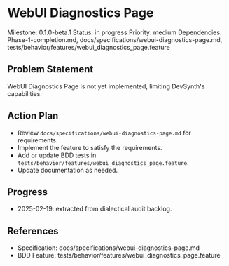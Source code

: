 # WebUI Diagnostics Page
Milestone: 0.1.0-beta.1
Status: in progress
Priority: medium
Dependencies: Phase-1-completion.md, docs/specifications/webui-diagnostics-page.md, tests/behavior/features/webui_diagnostics_page.feature

## Problem Statement
WebUI Diagnostics Page is not yet implemented, limiting DevSynth's capabilities.


## Action Plan
- Review `docs/specifications/webui-diagnostics-page.md` for requirements.
- Implement the feature to satisfy the requirements.
- Add or update BDD tests in `tests/behavior/features/webui_diagnostics_page.feature`.
- Update documentation as needed.

## Progress
- 2025-02-19: extracted from dialectical audit backlog.

## References
- Specification: docs/specifications/webui-diagnostics-page.md
- BDD Feature: tests/behavior/features/webui_diagnostics_page.feature
